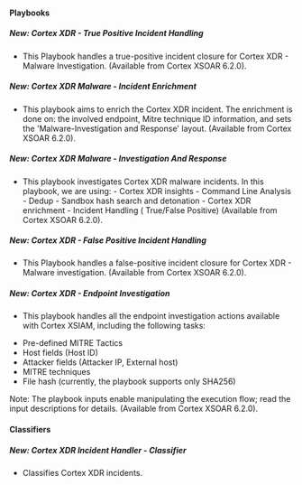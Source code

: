 
#### Playbooks
##### New: **Cortex XDR - True Positive Incident Handling**
- This Playbook handles a true-positive incident closure for Cortex XDR - Malware Investigation. (Available from Cortex XSOAR 6.2.0).
##### New: **Cortex XDR Malware - Incident Enrichment**
- This playbook aims to enrich the Cortex XDR incident. The enrichment is done on: the involved endpoint, Mitre technique ID information, and sets the 'Malware-Investigation and Response' layout. (Available from Cortex XSOAR 6.2.0).
##### New: **Cortex XDR Malware - Investigation And Response**
- This playbook investigates Cortex XDR malware incidents. In this playbook, we are using: - Cortex XDR insights - Command Line Analysis - Dedup - Sandbox hash search and detonation - Cortex XDR enrichment - Incident Handling ( True/False Positive) (Available from Cortex XSOAR 6.2.0).
##### New: **Cortex XDR - False Positive Incident Handling**
- This Playbook handles a false-positive incident closure for Cortex XDR - Malware investigation. (Available from Cortex XSOAR 6.2.0).
##### New: **Cortex XDR - Endpoint Investigation**
- This playbook handles all the endpoint investigation actions available with Cortex XSIAM, including the following tasks:
* Pre-defined MITRE Tactics
* Host fields (Host ID)
* Attacker fields (Attacker IP, External host)
* MITRE techniques
* File hash (currently, the playbook supports only SHA256)  

Note: The playbook inputs enable manipulating the execution flow; read the input descriptions for details. (Available from Cortex XSOAR 6.2.0).

#### Classifiers
##### New: Cortex XDR Incident Handler - Classifier
- Classifies Cortex XDR incidents.

